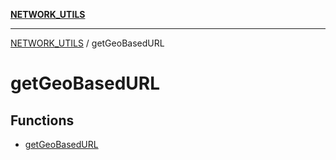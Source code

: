 [**NETWORK_UTILS**](../README.md)

***

[NETWORK_UTILS](../README.md) / getGeoBasedURL

# getGeoBasedURL

## Functions

- [getGeoBasedURL](functions/getGeoBasedURL.md)
